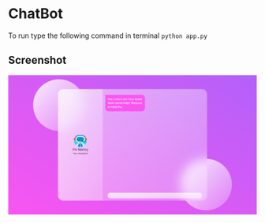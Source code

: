 # ChatBot

To run type the following command in terminal `python app.py`

## Screenshot

![](resources/bot.png)
